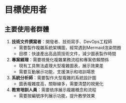 # 目標使用者

## 主要使用者群體

1. **技術文件撰寫者**：開發者、技術寫手、DevOps工程師
   - 需要製作複雜系統架構圖，經常遇到Mermaid渲染問題
   - 目標：快速產出高品質技術文件，減少圖表製作時間
2. **專案經理**：需要視覺化複雜業務流程和專案依賴關係
   - 現有工具無法處理大型複雜圖表，展示效果差
   - 需要互動展示功能，支援演示和培訓場景
3. **系統分析師**：需要製作大型複雜的系統設計圖
   - 圖表複雜度高，關聯線多，需要清楚的視覺化
4. **教育培訓人員**：需要依序展示複雜概念和流程
   - 需要按編號序列展示功能，提升教學效果
